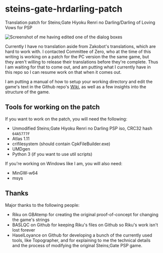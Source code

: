 # steins-gate-hrdarling-patch
Translation patch for Steins;Gate Hiyoku Renri no Darling/Darling of Loving Vows for PSP

![Screenshot of me having edited one of the dialog boxes](https://i.imgur.com/ltZuaTP.png)

Currently I have no translation aside from Zakobot's translations, which are hard to work with. I contacted Committee of Zero, who at the time of this writing is working on a patch for the PC version the the same game, but they aren't willing to release their translations before they're complete. Thus I am waiting for that to come out, and am putting what I currently have in this repo so I can resume work on that when it comes out.

I am putting a manual of how to setup your working directory and edit the game's text in the Github repo's [Wiki](https://github.com/compupro/steins-gate-hrdarling-patch/wiki), as well as a few insights into the structure of the game.

## Tools for working on the patch
If you want to work on the patch, you will need the following:
* Unmodified Steins;Gate Hiyoku Renri no Darling PSP iso, CRC32 hash `64A5777F`
* Atlas 1.11
* crifilesystem (should contain CpkFileBuilder.exe)
* UMDgen
* Python 3 (if you want to use util scripts)

If you're working on Windows like I am, you will also need:
* MinGW-w64
* msys

## Thanks
Major thanks to the following people:
* Riku on GBAtemp for creating the original proof-of-concept for changing the game's strings
* BASLQC on Github for keeping Riku's files on Github so Riku's work isn't lost forever
* HaselLoyance on Github for developing a bunch of the currently used tools, like Topographer, and for explaining to me the technical details and the process of modifying the original Steins;Gate PSP game.
